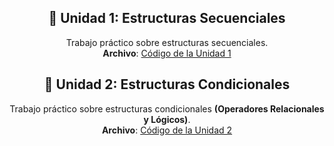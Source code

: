 <div align="center">

## :memo: **Unidad 1**: Estructuras Secuenciales

Trabajo práctico sobre estructuras secuenciales.  
**Archivo**: [Código de la Unidad 1](https://github.com/reyfacundo/UTN-TUPaDProgramacion1/blob/main/Unidad%201/tp1.py)

## :memo: **Unidad 2**: Estructuras Condicionales

Trabajo práctico sobre estructuras condicionales **(Operadores Relacionales y Lógicos)**.  
**Archivo**: [Código de la Unidad 2](https://github.com/reyfacundo/UTN-TUPaDProgramacion1/blob/main/Unidad%202/tp1.py)

</div>
